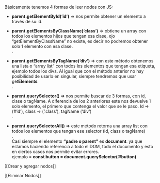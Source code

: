 Básicamente tenemos 4 formas de leer nodos con JS:  

-   **parent.getElementById(‘id’)** => nos permite obtener un elemento a través de su id.  

-   **parent.getElementsByClassName(‘class’)** => obtiene un array con todos los elementos hijos que tengan esa clase, ojo “getElementByClassName” no existe, es decir no podremos obtener solo 1 elemento con esa clase.  
    .
-   **parent.getElementsByTagName(‘div’)** => con este método obtenemos una lista o “array list” con todos los elementos que tengan esa etiqueta, ejemplo todos los divs. Al igual que con el método anterior no hay posibilidad de usarlo en singular, siempre tendremos que usar get**Elements**  
    .
-   **parent.querySelector()** => nos permite buscar de 3 formas, con id, clase o tagName. A diferencia de los 2 anteriores este nos devuelve 1 solo elemento, el primero que contenga el valor que se le paso. Id => (’#id’), class => (’.class’), tagName (‘div’)  
    .
-   **parent.querySelectorAll()** => este método retorna una array list con todos los elementos que tengan ese selector (id, class o tagName)  
    .  
    Casi siempre el elemento **“padre o parent”** es **document**. ya que estamos haciendo referencia a todo el DOM, todo el documento y esto en ciertos casos nos permite evitar errores.  
    ejemplo = **const button = document.querySelector(’#button)**

[[Crear y agregar nodos]]

[[Eliminar Nodos]]
